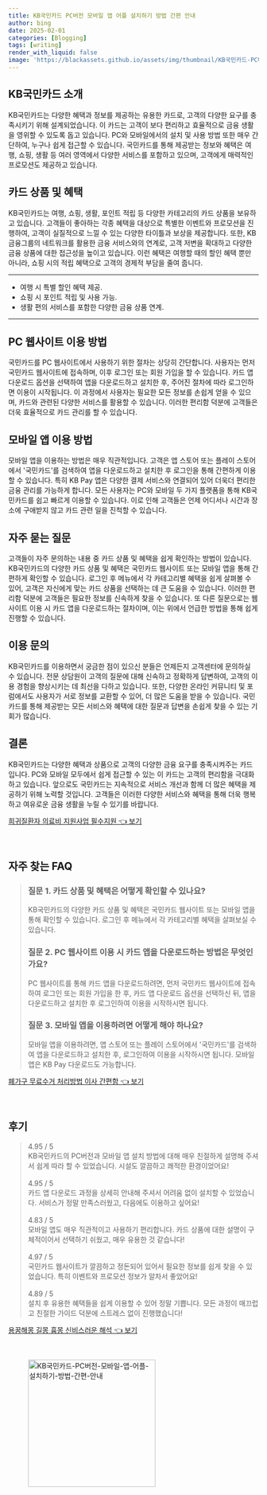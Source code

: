 ```yaml
---
title: KB국민카드 PC버전 모바일 앱 어플 설치하기 방법 간편 안내
author: bing
date: 2025-02-01
categories: [Blogging]
tags: [writing]
render_with_liquid: false
image: 'https://blackassets.github.io/assets/img/thumbnail/KB국민카드-PC버전-모바일-앱-어플-설치하기-방법-간편-안내.webp'
---
```



<h2 id='KB국민카드_소개'>KB국민카드 소개</h2>

<p>KB국민카드는 다양한 혜택과 정보를 제공하는 유용한 카드로, 고객의 다양한 요구를 충족시키기 위해 설계되었습니다. 이 카드는 고객이 보다 편리하고 효율적으로 금융 생활을 영위할 수 있도록 돕고 있습니다. PC와 모바일에서의 설치 및 사용 방법 또한 매우 간단하여, 누구나 쉽게 접근할 수 있습니다. 국민카드를 통해 제공받는 정보와 혜택은 여행, 쇼핑, 생활 등 여러 영역에서 다양한 서비스를 포함하고 있으며, 고객에게 매력적인 프로모션도 제공하고 있습니다.</p>

<h2 id='카드_상품과_혜택'>카드 상품 및 혜택</h2>

<p>KB국민카드는 여행, 쇼핑, 생활, 포인트 적립 등 다양한 카테고리의 카드 상품을 보유하고 있습니다. 고객들이 좋아하는 각종 혜택을 대상으로 특별한 이벤트와 프로모션을 진행하여, 고객이 실질적으로 느낄 수 있는 다양한 타이틀과 보상을 제공합니다. 또한, KB금융그룹의 네트워크를 활용한 금융 서비스와의 연계로, 고객 저변을 확대하고 다양한 금융 상품에 대한 접근성을 높이고 있습니다. 이런 혜택은 여행할 때의 할인 혜택 뿐만 아니라, 쇼핑 시의 적립 혜택으로 고객의 경제적 부담을 줄여 줍니다.</p>

<hr />

<ul>
    <li>여행 시 특별 할인 혜택 제공.</li>
    <li>쇼핑 시 포인트 적립 및 사용 가능.</li>
    <li>생활 편의 서비스를 포함한 다양한 금융 상품 연계.</li>
</ul>

<hr />

<h2 id='PC_웹사이트_이용방법'>PC 웹사이트 이용 방법</h2>

<p>국민카드를 PC 웹사이트에서 사용하기 위한 절차는 상당히 간단합니다. 사용자는 먼저 국민카드 웹사이트에 접속하며, 이후 로그인 또는 회원 가입을 할 수 있습니다. 카드 앱 다운로드 옵션을 선택하여 앱을 다운로드하고 설치한 후, 주어진 절차에 따라 로그인하면 이용이 시작됩니다. 이 과정에서 사용자는 필요한 모든 정보를 손쉽게 얻을 수 있으며, 카드와 관련된 다양한 서비스를 활용할 수 있습니다. 이러한 편리함 덕분에 고객들은 더욱 효율적으로 카드 관리를 할 수 있습니다.</p>

<h2 id='모바일_앱_이용방법'>모바일 앱 이용 방법</h2>

<p>모바일 앱을 이용하는 방법은 매우 직관적입니다. 고객은 앱 스토어 또는 플레이 스토어에서 '국민카드'를 검색하여 앱을 다운로드하고 설치한 후 로그인을 통해 간편하게 이용할 수 있습니다. 특히 KB Pay 앱은 다양한 결제 서비스와 연결되어 있어 더욱더 편리한 금융 관리를 가능하게 합니다. 모든 사용자는 PC와 모바일 두 가지 플랫폼을 통해 KB국민카드를 쉽고 빠르게 이용할 수 있습니다. 이로 인해 고객들은 언제 어디서나 시간과 장소에 구애받지 않고 카드 관련 일을 진척할 수 있습니다.</p>

<h2 id='자주_묻는_질문'>자주 묻는 질문</h2>

<p>고객들이 자주 문의하는 내용 중 카드 상품 및 혜택을 쉽게 확인하는 방법이 있습니다. KB국민카드의 다양한 카드 상품 및 혜택은 국민카드 웹사이트 또는 모바일 앱을 통해 간편하게 확인할 수 있습니다. 로그인 후 메뉴에서 각 카테고리별 혜택을 쉽게 살펴볼 수 있어, 고객은 자신에게 맞는 카드 상품을 선택하는 데 큰 도움을 수 있습니다. 이러한 편리함 덕분에 고객들은 필요한 정보를 신속하게 찾을 수 있습니다. 또 다른 질문으로는 웹사이트 이용 시 카드 앱을 다운로드하는 절차이며, 이는 위에서 언급한 방법을 통해 쉽게 진행할 수 있습니다.</p>

<h2 id='이용_문의'>이용 문의</h2>

<p>KB국민카드를 이용하면서 궁금한 점이 있으신 분들은 언제든지 고객센터에 문의하실 수 있습니다. 전문 상담원이 고객의 질문에 대해 신속하고 정확하게 답변하여, 고객의 이용 경험을 향상시키는 데 최선을 다하고 있습니다. 또한, 다양한 온라인 커뮤니티 및 포럼에서도 사용자가 서로 정보를 교환할 수 있어, 더 많은 도움을 받을 수 있습니다. 국민카드를 통해 제공받는 모든 서비스와 혜택에 대한 질문과 답변을 손쉽게 찾을 수 있는 기회가 많습니다.</p>

<h2 id='결론'>결론</h2>

<p>KB국민카드는 다양한 혜택과 상품으로 고객의 다양한 금융 요구를 충족시켜주는 카드입니다. PC와 모바일 모두에서 쉽게 접근할 수 있는 이 카드는 고객의 편리함을 극대화하고 있습니다. 앞으로도 국민카드는 지속적으로 서비스 개선과 함께 더 많은 혜택을 제공하기 위해 노력할 것입니다. 고객들은 이러한 다양한 서비스와 혜택을 통해 더욱 행복하고 여유로운 금융 생활을 누릴 수 있기를 바랍니다.</p>


<p><a class="click-button" title="희귀질환자 의료비 지원사업 필수지원" href="https://blackassets.github.io/posts/%ED%9D%AC%EA%B7%80%EC%A7%88%ED%99%98%EC%9E%90-%EC%9D%98%EB%A3%8C%EB%B9%84-%EC%A7%80%EC%9B%90%EC%82%AC%EC%97%85-%ED%95%84%EC%88%98%EC%A7%80%EC%9B%90/" rel="dofollow">희귀질환자 의료비 지원사업 필수지원 👈 보기</a></p><br>
<h2 id='자주_찾는_FAQ'>자주 찾는 FAQ</h2>
<div itemscope="" itemtype="https://schema.org/FAQPage"> 
<blockquote> 
<div itemscope="" itemprop="mainEntity" itemtype="https://schema.org/Question"> 
<h3 itemprop="name">질문 1. 카드 상품 및 혜택은 어떻게 확인할 수 있나요?</h3> 
<div itemscope="" itemprop="acceptedAnswer" itemtype="https://schema.org/Answer"> 
<span itemprop="text"> 
<p>KB국민카드의 다양한 카드 상품 및 혜택은 국민카드 웹사이트 또는 모바일 앱을 통해 확인할 수 있습니다. 로그인 후 메뉴에서 각 카테고리별 혜택을 살펴보실 수 있습니다.</p> 
</span> 
</div> 
</div> 

<div itemscope="" itemprop="mainEntity" itemtype="https://schema.org/Question"> 
<h3 itemprop="name">질문 2. PC 웹사이트 이용 시 카드 앱을 다운로드하는 방법은 무엇인가요?</h3> 
<div itemscope="" itemprop="acceptedAnswer" itemtype="https://schema.org/Answer"> 
<span itemprop="text"> 
<p>PC 웹사이트를 통해 카드 앱을 다운로드하려면, 먼저 국민카드 웹사이트에 접속하여 로그인 또는 회원 가입을 한 후, 카드 앱 다운로드 옵션을 선택하신 뒤, 앱을 다운로드하고 설치한 후 로그인하여 이용을 시작하시면 됩니다.</p> 
</span> 
</div> 
</div> 

<div itemscope="" itemprop="mainEntity" itemtype="https://schema.org/Question"> 
<h3 itemprop="name">질문 3. 모바일 앱을 이용하려면 어떻게 해야 하나요?</h3> 
<div itemscope="" itemprop="acceptedAnswer" itemtype="https://schema.org/Answer"> 
<span itemprop="text"> 
<p>모바일 앱을 이용하려면, 앱 스토어 또는 플레이 스토어에서 '국민카드'를 검색하여 앱을 다운로드하고 설치한 후, 로그인하여 이용을 시작하시면 됩니다. 모바일 앱은 KB Pay 다운로드도 가능합니다.</p> 
</span> 
</div> 
</div> 
</blockquote> 
</div>
<p><a class="click-button" title="폐가구 무료수거 처리방법 이사 간편함" href="https://blackassets.github.io/posts/%ED%8F%90%EA%B0%80%EA%B5%AC-%EB%AC%B4%EB%A3%8C%EC%88%98%EA%B1%B0-%EC%B2%98%EB%A6%AC%EB%B0%A9%EB%B2%95-%EC%9D%B4%EC%82%AC-%EA%B0%84%ED%8E%B8%ED%95%A8/" rel="dofollow">폐가구 무료수거 처리방법 이사 간편함 👈 보기</a></p><br>
<h2 id='후기'>후기</h2>
<div itemscope itemtype="https://schema.org/Product">
  <blockquote>
  <div itemprop="review" itemscope itemtype="https://schema.org/Review">
      <div itemprop="reviewRating" itemscope itemtype="https://schema.org/Rating"> <span itemprop="ratingValue">4.95</span> / <span itemprop="bestRating">5</span> </div>
      <span itemprop="reviewBody">KB국민카드의 PC버전과 모바일 앱 설치 방법에 대해 매우 친절하게 설명해 주셔서 쉽게 따라 할 수 있었습니다. 시설도 깔끔하고 쾌적한 환경이었어요!</span>
  </div>
  <br>
  <div itemprop="review" itemscope itemtype="https://schema.org/Review">
      <div itemprop="reviewRating" itemscope itemtype="https://schema.org/Rating"> <span itemprop="ratingValue">4.95</span> / <span itemprop="bestRating">5</span> </div>
      <span itemprop="reviewBody">카드 앱 다운로드 과정을 상세히 안내해 주셔서 어려움 없이 설치할 수 있었습니다. 서비스가 정말 만족스러웠고, 다음에도 이용하고 싶어요!</span>
  </div>
  <br>
  <div itemprop="review" itemscope itemtype="https://schema.org/Review">
      <div itemprop="reviewRating" itemscope itemtype="https://schema.org/Rating"> <span itemprop="ratingValue">4.83</span> / <span itemprop="bestRating">5</span> </div>
      <span itemprop="reviewBody">모바일 앱도 매우 직관적이고 사용하기 편리합니다. 카드 상품에 대한 설명이 구체적이어서 선택하기 쉬웠고, 매우 유용한 것 같습니다!</span>
  </div>
  <br>
  <div itemprop="review" itemscope itemtype="https://schema.org/Review">
      <div itemprop="reviewRating" itemscope itemtype="https://schema.org/Rating"> <span itemprop="ratingValue">4.97</span> / <span itemprop="bestRating">5</span> </div>
      <span itemprop="reviewBody">국민카드 웹사이트가 깔끔하고 정돈되어 있어서 필요한 정보를 쉽게 찾을 수 있었습니다. 특히 이벤트와 프로모션 정보가 알차서 좋았어요!</span>
  </div>
  <br>
  <div itemprop="review" itemscope itemtype="https://schema.org/Review">
      <div itemprop="reviewRating" itemscope itemtype="https://schema.org/Rating"> <span itemprop="ratingValue">4.89</span> / <span itemprop="bestRating">5</span> </div>
      <span itemprop="reviewBody">설치 후 유용한 혜택들을 쉽게 이용할 수 있어 정말 기쁩니다. 모든 과정이 매끄럽고 친절한 가이드 덕분에 스트레스 없이 진행했습니다!</span>
  </div>
  </blockquote>
</div>
<p><a class="click-button" title="용꿈해몽 길몽 흉몽 신비스러운 해석" href="https://blackassets.github.io/posts/%EC%9A%A9%EA%BF%88%ED%95%B4%EB%AA%BD-%EA%B8%B8%EB%AA%BD-%ED%9D%89%EB%AA%BD-%EC%8B%A0%EB%B9%84%EC%8A%A4%EB%9F%AC%EC%9A%B4-%ED%95%B4%EC%84%9D/" rel="dofollow">용꿈해몽 길몽 흉몽 신비스러운 해석 👈 보기</a></p><br>
<figure class="image"><img src="https://blackassets.github.io/assets/img/thumbnail/KB국민카드-PC버전-모바일-앱-어플-설치하기-방법-간편-안내.webp" alt="KB국민카드-PC버전-모바일-앱-어플-설치하기-방법-간편-안내" width="256" height="256"></figure>